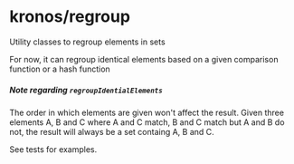 # kronos/regroup
Utility classes to regroup elements in sets

For now, it can regroup identical elements based on a given comparison function or a hash function

##### Note regarding `regroupIdentialElements`

The order in which elements are given won't affect the result. 
Given three elements A, B and C where A and C match, B and C match but A and B do not, the result will always be a set containg A, B and C. 

See tests for examples.
